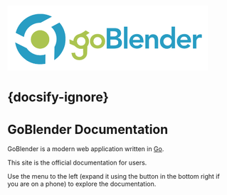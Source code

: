 <img src="images/gb-logo.svg" width="450" alt="logo">

# {docsify-ignore}
# GoBlender Documentation

GoBlender is a modern web application written in [Go](https://www.golang.org).

This site is the official documentation for users.

Use the menu to the left (expand it using the button in the bottom right if you are on a phone) 
to explore the documentation.
